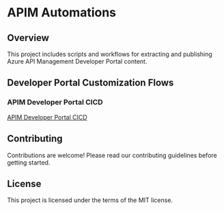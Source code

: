 # APIM Automations
## Overview
This project includes scripts and workflows for extracting and publishing Azure API Management Developer Portal content.

## Developer Portal Customization Flows

### APIM Developer Portal CICD
[APIM Developer Portal CICD](developerPortalScripts/readme.md)

## Contributing
Contributions are welcome! Please read our contributing guidelines before getting started.

## License
This project is licensed under the terms of the MIT license.